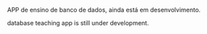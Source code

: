 APP de ensino de banco de dados, ainda está em desenvolvimento.


database teaching app is still under development.
